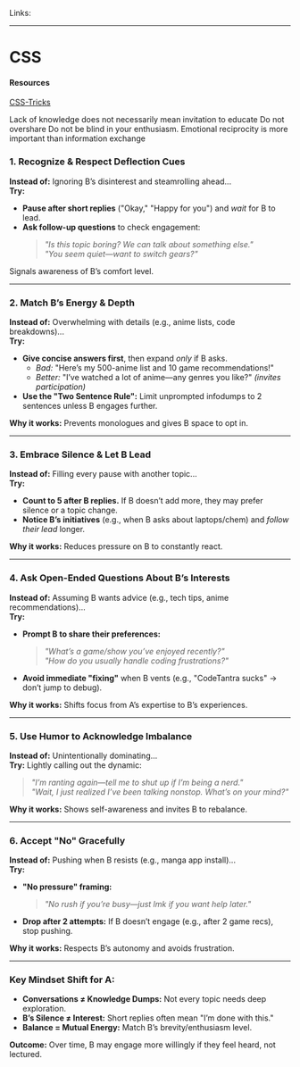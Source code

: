 Links: 
___
# CSS

#### Resources
[CSS-Tricks](https://css-tricks.com/)














Lack of knowledge does not necessarily mean invitation to educate
Do not overshare
Do not be blind in your enthusiasm.
Emotional reciprocity is more important than information exchange


### **1. Recognize & Respect Deflection Cues**  
**Instead of:** Ignoring B’s disinterest and steamrolling ahead...  
**Try:**  
- **Pause after short replies** ("Okay," "Happy for you") and *wait* for B to lead.  
- **Ask follow-up questions** to check engagement:  
  > *"Is this topic boring? We can talk about something else."*  
  > *"You seem quiet—want to switch gears?"*  

Signals awareness of B’s comfort level.  

---

### **2. Match B’s Energy & Depth**  
**Instead of:** Overwhelming with details (e.g., anime lists, code breakdowns)...  
**Try:**  
- **Give concise answers first**, then expand *only* if B asks.  
  - *Bad:* "Here’s my 500-anime list and 10 game recommendations!"  
  - *Better:* "I’ve watched a lot of anime—any genres you like?" *(invites participation)*  
- **Use the "Two Sentence Rule":** Limit unprompted infodumps to 2 sentences unless B engages further.  

**Why it works:** Prevents monologues and gives B space to opt in.  

---

### **3. Embrace Silence & Let B Lead**  
**Instead of:** Filling every pause with another topic...  
**Try:**  
- **Count to 5 after B replies.** If B doesn’t add more, they may prefer silence or a topic change.  
- **Notice B’s initiatives** (e.g., when B asks about laptops/chem) and *follow their lead* longer.  

**Why it works:** Reduces pressure on B to constantly react.  

---

### **4. Ask Open-Ended Questions About B’s Interests**  
**Instead of:** Assuming B wants advice (e.g., tech tips, anime recommendations)...  
**Try:**  
- **Prompt B to share their preferences:**  
  > *"What’s a game/show you’ve enjoyed recently?"*  
  > *"How do you usually handle coding frustrations?"*  
- **Avoid immediate "fixing"** when B vents (e.g., "CodeTantra sucks" → don’t jump to debug).  

**Why it works:** Shifts focus from A’s expertise to B’s experiences.  

---

### **5. Use Humor to Acknowledge Imbalance**  
**Instead of:** Unintentionally dominating...  
**Try:** Lightly calling out the dynamic:  
> *"I’m ranting again—tell me to shut up if I’m being a nerd."*  
> *"Wait, I just realized I’ve been talking nonstop. What’s on your mind?"*  

**Why it works:** Shows self-awareness and invites B to rebalance.  

---

### **6. Accept "No" Gracefully**  
**Instead of:** Pushing when B resists (e.g., manga app install)...  
**Try:**  
- **"No pressure" framing:**  
  > *"No rush if you’re busy—just lmk if you want help later."*  
- **Drop after 2 attempts:** If B doesn’t engage (e.g., after 2 game recs), stop pushing.  

**Why it works:** Respects B’s autonomy and avoids frustration.  

---

### **Key Mindset Shift for A:**  
- **Conversations ≠ Knowledge Dumps:** Not every topic needs deep exploration.  
- **B’s Silence ≠ Interest:** Short replies often mean "I’m done with this."  
- **Balance = Mutual Energy:** Match B’s brevity/enthusiasm level.  

**Outcome:** Over time, B may engage more willingly if they feel heard, not lectured.  

















